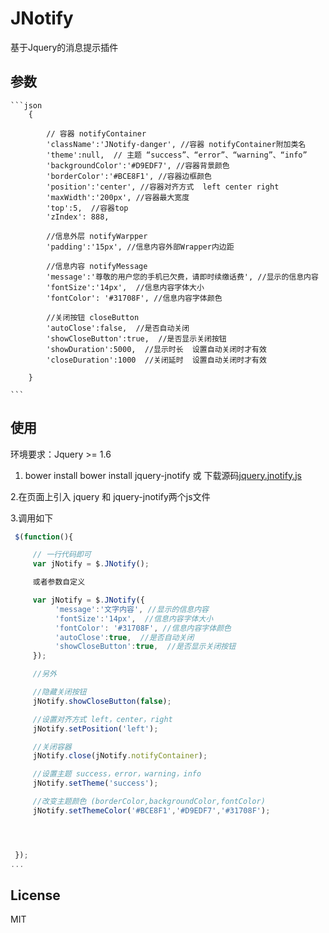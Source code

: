 # JNotify
基于Jquery的消息提示插件


## 参数

    ```json
        {
    
            // 容器 notifyContainer
            'className':'JNotify-danger', //容器 notifyContainer附加类名
            'theme':null,  // 主题 “success”、“error”、“warning”、“info”
            'backgroundColor':'#D9EDF7', //容器背景颜色
            'borderColor':'#BCE8F1', //容器边框颜色
            'position':'center', //容器对齐方式  left center right
            'maxWidth':'200px', //容器最大宽度
            'top':5,  //容器top
            'zIndex': 888,
    
            //信息外层 notifyWarpper
            'padding':'15px', //信息内容外部Wrapper内边距
    
            //信息内容 notifyMessage
            'message':'尊敬的用户您的手机已欠费，请即时续缴话费', //显示的信息内容
            'fontSize':'14px',  //信息内容字体大小
            'fontColor': '#31708F', //信息内容字体颜色
    
            //关闭按钮 closeButton
            'autoClose':false,  //是否自动关闭
            'showCloseButton':true,  //是否显示关闭按钮
            'showDuration':5000,  //显示时长  设置自动关闭时才有效
            'closeDuration':1000  //关闭延时  设置自动关闭时才有效
    
        }

    ```

## 使用

环境要求：Jquery     >= 1.6

1. bower install bower install jquery-jnotify 或 下载源码[jquery.jnotify.js](https://github.com/997204035/JNotify/blob/master/jquery.jnotify.js)


2.在页面上引入 jquery 和 jquery-jnotify两个js文件

3.调用如下

  ```js
   $(function(){

       // 一行代码即可
       var jNotify = $.JNotify();

       或者参数自定义

       var jNotify = $.JNotify({
            'message':'文字内容', //显示的信息内容
            'fontSize':'14px',  //信息内容字体大小
            'fontColor': '#31708F', //信息内容字体颜色
            'autoClose':true,  //是否自动关闭
            'showCloseButton':true,  //是否显示关闭按钮
       });

       //另外

       //隐藏关闭按钮
       jNotify.showCloseButton(false);

       //设置对齐方式 left，center，right
       jNotify.setPosition('left');

       //关闭容器
       jNotify.close(jNotify.notifyContainer);

       //设置主题 success，error，warning，info
       jNotify.setTheme('success');

       //改变主题颜色 (borderColor,backgroundColor,fontColor)
       jNotify.setThemeColor('#BCE8F1','#D9EDF7','#31708F');




   });
  ...
  ```

## License

MIT


